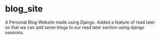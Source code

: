 # blog_site

A Personal Blog Website made using Django. Added a feature of read later so that we can add some blogs to our read later section using django sessions.
